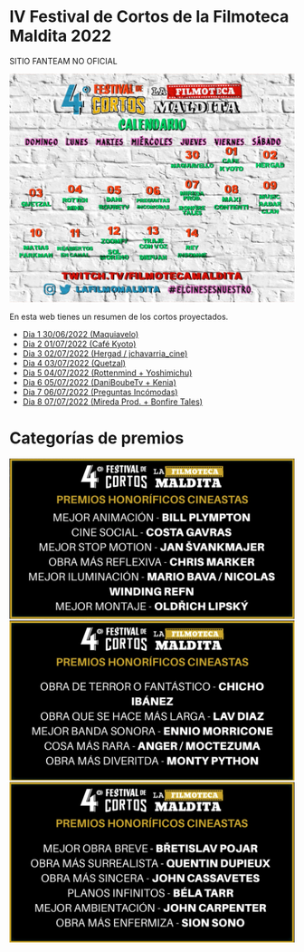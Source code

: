 # IV Festival de Cortos de la Filmoteca Maldita 2022
SITIO FANTEAM NO OFICIAL 

![](portada.jpeg)

En esta web tienes un resumen de los cortos proyectados.

- [Dia 1 30/06/2022 (Maquiavelo)](01/ficha.md)
- [Dia 2 01/07/2022 (Café Kyoto)](02/ficha.md)
- [Dia 3 02/07/2022 (Hergad / jchavarria_cine)](03/ficha.md)
- [Dia 4 03/07/2022 (Quetzal)](04/ficha.md)
- [Dia 5 04/07/2022 (Rottenmind + Yoshimichu)](05/ficha.md)
- [Dia 6 05/07/2022 (DaniBoubeTv + Kenia)](06/ficha.md)
- [Dia 7 06/07/2022 (Preguntas Incómodas)](07/ficha.md)
- [Dia 8 07/07/2022 (Mireda Prod. + Bonfire Tales)](08/ficha.md)

# Categorías de premios

![](premios01.png)  
![](premios02.png)  
![](premios03.png)  
